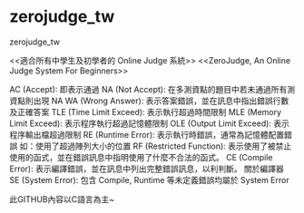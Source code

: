 # zerojudge_tw
zerojudge_tw

<<適合所有中學生及初學者的 Online Judge 系統>>
<<ZeroJudge, An Online Judge System For Beginners>>

AC (Accept): 即表示通過
NA (Not Accept): 在多測資點的題目中若未通過所有測資點則出現 NA
WA (Wrong Answer): 表示答案錯誤，並在訊息中指出錯誤行數及正確答案
TLE (Time Limit Exceed): 表示執行超過時間限制
MLE (Memory Limit Exceed): 表示程序執行超過記憶體限制
OLE (Output Limit Exceed): 表示程序輸出檔超過限制
RE (Runtime Error): 表示執行時錯誤，通常為記憶體配置錯誤 如：使用了超過陣列大小的位置
RF (Restricted Function): 表示使用了被禁止使用的函式，並在錯誤訊息中指明使用了什麼不合法的函式。
CE (Compile Error): 表示編譯錯誤，並在訊息中列出完整錯誤訊息，以利判斷。 關於編譯器
SE (System Error): 包含 Compile, Runtime 等未定義錯誤均屬於 System Error 

此GITHUB內容以C語言為主~
